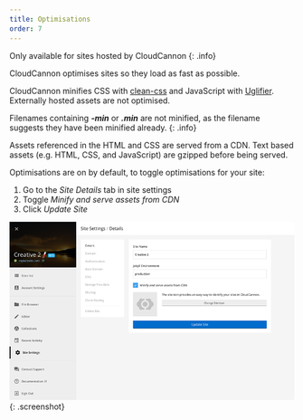 ```yaml
---
title: Optimisations
order: 7
---
```

Only available for sites hosted by CloudCannon
{: .info}

CloudCannon optimises sites so they load as fast as possible.

CloudCannon minifies CSS with [clean-css](https://github.com/GoalSmashers/clean-css) and JavaScript with [Uglifier](https://github.com/lautis/uglifier). Externally hosted assets are not optimised.

Filenames containing ***-min*** or ***.min*** are not minified, as the filename suggests they have been minified already.
{: .info}

Assets referenced in the HTML and CSS are served from a CDN. Text based assets (e.g. HTML, CSS, and JavaScript) are gzipped before being served.

Optimisations are on by default, to toggle optimisations for your site:

1. Go to the *Site Details* tab in site settings
2. Toggle *Minify and serve assets from CDN*
3. Click *Update Site*

![Optimisations Interface](/img/hosting/site-details.png){: .screenshot}
